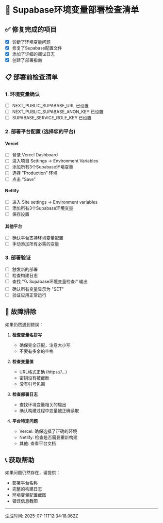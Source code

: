 # 🚀 Supabase环境变量部署检查清单

## ✅ 修复完成的项目
- [x] 诊断了环境变量问题
- [x] 修复了Supabase配置文件
- [x] 添加了详细的调试日志
- [x] 创建了部署指南

## 📋 部署前检查清单

### 1. 环境变量确认
- [ ] NEXT_PUBLIC_SUPABASE_URL 已设置
- [ ] NEXT_PUBLIC_SUPABASE_ANON_KEY 已设置  
- [ ] SUPABASE_SERVICE_ROLE_KEY 已设置

### 2. 部署平台配置 (选择您的平台)

#### Vercel
- [ ] 登录 Vercel Dashboard
- [ ] 进入项目 Settings -> Environment Variables
- [ ] 添加所有3个Supabase环境变量
- [ ] 选择 "Production" 环境
- [ ] 点击 "Save"

#### Netlify
- [ ] 进入 Site settings -> Environment variables
- [ ] 添加所有3个Supabase环境变量
- [ ] 保存设置

#### 其他平台
- [ ] 确认平台支持环境变量配置
- [ ] 手动添加所有必需的变量

### 3. 部署验证
- [ ] 触发新的部署
- [ ] 检查构建日志
- [ ] 查找 "🔍 Supabase环境变量检查:" 输出
- [ ] 确认所有变量显示为 "SET"
- [ ] 验证应用正常运行

## 🔧 故障排除

如果仍然遇到错误：

1. **检查变量名拼写**
   - 确保完全匹配，注意大小写
   - 不要有多余的空格

2. **检查变量值**
   - URL格式正确 (https://...)
   - 密钥没有被截断
   - 没有引号包围

3. **检查部署日志**
   - 查找环境变量相关的输出
   - 确认构建过程中变量被正确读取

4. **平台特定问题**
   - Vercel: 确保选择了正确的环境
   - Netlify: 检查是否需要重新构建
   - 其他: 查看平台文档

## 📞 获取帮助

如果问题仍然存在，请提供：
- 部署平台名称
- 完整的构建日志
- 环境变量配置截图
- 错误信息截图

---
生成时间: 2025-07-11T12:34:18.062Z
